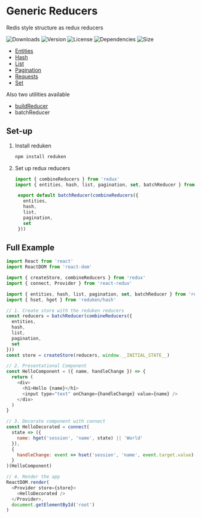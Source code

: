 # Generic Reducers

Redis style structure as redux reducers

![Downloads](https://badgen.net/npm/dt/reduken)
![Version](https://badgen.net/npm/v/reduken)
![License](https://badgen.net/npm/license/reduken)
![Dependencies](https://badgen.net/david/dep/redradix/reduken)
![Size](https://badgen.net/bundlephobia/min/reduken)

- [Entities](src/entities/README.md)
- [Hash](src/hash/README.md)
- [List](src/list/README.md)
- [Pagination](src/pagination/README.md)
- [Requests](src/requests/README.md)
- [Set](src/set/README.md)

Also two utilities available

- [buildReducer](src/lib/buildReducer.js)
- batchReducer

## Set-up

1. Install reduken
   ```bash
   npm install reduken
   ```
2. Set up redux reducers
   ```js
   import { combineReducers } from 'redux'
   import { entities, hash, list, pagination, set, batchReducer } from 'reduken'

    export default batchReducer(combineReducers({
      entities,
      hash,
      list,
      pagination,
      set
    }))
    ```

## Full Example

```js
import React from 'react'
import ReactDOM from 'react-dom'

import { createStore, combineReducers } from 'redux'
import { connect, Provider } from 'react-redux'

import { entities, hash, list, pagination, set, batchReducer } from 'reduken'
import { hset, hget } from 'reduken/hash'

// 1. Create store with the reduken reducers
const reducers = batchReducer(combineReducers({
  entities,
  hash,
  list,
  pagination,
  set
}))
const store = createStore(reducers, window.__INITIAL_STATE__)

// 2. Presentational Component
const HelloComponent = ({ name, handleChange }) => {
  return (
    <div>
      <h1>Hello {name}</h1>
      <input type="text" onChange={handleChange} value={name} />
    </div>
  )
}

// 3. Decorate component with connect
const HelloDecorated = connect(
  state => ({
    name: hget('session', 'name', state) || 'World'
  }),
  {
    handleChange: event => hset('session', 'name', event.target.value)
  }
)(HelloComponent)

// 4. Render the app
ReactDOM.render(
  <Provider store={store}>
    <HelloDecorated />
  </Provider>,
  document.getElementById('root')
)
```
